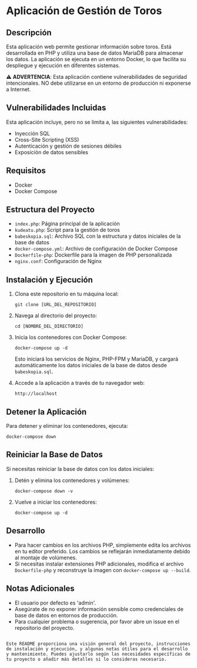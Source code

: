 # Aplicación de Gestión de Toros

## Descripción
Esta aplicación web permite gestionar información sobre toros. Está desarrollada en PHP y utiliza una base de datos MariaDB para almacenar los datos. La aplicación se ejecuta en un entorno Docker, lo que facilita su despliegue y ejecución en diferentes sistemas.

⚠️ **ADVERTENCIA**: Esta aplicación contiene vulnerabilidades de seguridad intencionales. NO debe utilizarse en un entorno de producción ni exponerse a Internet.

## Vulnerabilidades Incluidas
Esta aplicación incluye, pero no se limita a, las siguientes vulnerabilidades:
- Inyección SQL
- Cross-Site Scripting (XSS)
- Autenticación y gestión de sesiones débiles
- Exposición de datos sensibles

## Requisitos
- Docker
- Docker Compose

## Estructura del Proyecto
- `index.php`: Página principal de la aplicación
- `kudeatu.php`: Script para la gestión de toros
- `babeskopia.sql`: Archivo SQL con la estructura y datos iniciales de la base de datos
- `docker-compose.yml`: Archivo de configuración de Docker Compose
- `Dockerfile-php`: Dockerfile para la imagen de PHP personalizada
- `nginx.conf`: Configuración de Nginx

## Instalación y Ejecución

1. Clona este repositorio en tu máquina local:
   ```
   git clone [URL_DEL_REPOSITORIO]
   ```

2. Navega al directorio del proyecto:
   ```
   cd [NOMBRE_DEL_DIRECTORIO]
   ```

3. Inicia los contenedores con Docker Compose:
   ```
   docker-compose up -d
   ```

   Esto iniciará los servicios de Nginx, PHP-FPM y MariaDB, y cargará automáticamente los datos iniciales de la base de datos desde `babeskopia.sql`.

4. Accede a la aplicación a través de tu navegador web:
   ```
   http://localhost
   ```

## Detener la Aplicación

Para detener y eliminar los contenedores, ejecuta:
```
docker-compose down
```

## Reiniciar la Base de Datos

Si necesitas reiniciar la base de datos con los datos iniciales:

1. Detén y elimina los contenedores y volúmenes:
   ```
   docker-compose down -v
   ```

2. Vuelve a iniciar los contenedores:
   ```
   docker-compose up -d
   ```

## Desarrollo

- Para hacer cambios en los archivos PHP, simplemente edita los archivos en tu editor preferido. Los cambios se reflejarán inmediatamente debido al montaje de volúmenes.
- Si necesitas instalar extensiones PHP adicionales, modifica el archivo `Dockerfile-php` y reconstruye la imagen con `docker-compose up --build`.

## Notas Adicionales

- El usuario por defecto es 'admin'.
- Asegúrate de no exponer información sensible como credenciales de base de datos en entornos de producción.
- Para cualquier problema o sugerencia, por favor abre un issue en el repositorio del proyecto.

```

Este README proporciona una visión general del proyecto, instrucciones de instalación y ejecución, y algunas notas útiles para el desarrollo y mantenimiento. Puedes ajustarlo según las necesidades específicas de tu proyecto o añadir más detalles si lo consideras necesario.

